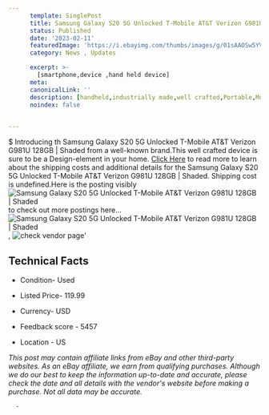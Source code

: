 ```yaml
---
      template: SinglePost
      title: Samsung Galaxy S20 5G Unlocked T-Mobile AT&T Verizon G981U 128GB | Shaded
      status: Published
      date: '2023-02-11'
      featuredImage: 'https://i.ebayimg.com/thumbs/images/g/01sAAOSw5YVhZKVW/s-l225.jpg'
      category: News , Updates

      excerpt: >-
        [smartphone,device ,hand held device]
      meta:
      canonicalLink: ''
      description: [handheld,industrially made,well crafted,Portable,Mobile,Compact,Convenient,Lightweight,Maneuverable,Man-portable,Miniature,Carriable,Hand-held,Light,Holdable,Transportable,Mobile device,Pocket-sized,On-the-go,Wireless,Cordless,Compact size,Convenient size, smartphone,device ,hand held device]
      noindex: false
      

---
```

$
      Introducing th Samsung Galaxy S20 5G Unlocked T-Mobile AT&T Verizon G981U 128GB | Shaded from a well-known brand.This well crafted device  is sure to be a Design-element in your home. [Click Here](https://www.ebay.com/itm/134137760164?hash=item1f3b3bc9a4%3Ag%3A01sAAOSw5YVhZKVW&mkevt=1&mkcid=1&mkrid=711-53200-19255-0&campid=%253CePNCampaignId%253E&customid=%253CreferenceId%253E&toolid=10049) to read more to learn about the shipping costs and additional details for the Samsung Galaxy S20 5G Unlocked T-Mobile AT&T Verizon G981U 128GB | Shaded. Shipping cost is undefined.Here is the posting visibly ![Samsung Galaxy S20 5G Unlocked T-Mobile AT&T Verizon G981U 128GB | Shaded](https://i.ebayimg.com/thumbs/images/g/01sAAOSw5YVhZKVW/s-l225.jpg) to check out more postings here... ![Samsung Galaxy S20 5G Unlocked T-Mobile AT&T Verizon G981U 128GB | Shaded](https://i.ebayimg.com/images/g/01sAAOSw5YVhZKVW/s-l500.jpg), ![check vendor page](https://origin-galleryplus.ebayimg.com/ws/web/134137760164_2_0_1/225x225.jpg,https://origin-galleryplus.ebayimg.com/ws/web/134137760164_3_0_1/225x225.jpg,https://origin-galleryplus.ebayimg.com/ws/web/134137760164_4_0_1/225x225.jpg,https://origin-galleryplus.ebayimg.com/ws/web/134137760164_5_0_1/225x225.jpg)'

      

 ## Technical Facts 



     
      

 - Condition- Used 


      

 - Listed Price- 119.99 


      

 - Currency- USD 


      

 - Feedback score - 5457 


      

 - Location - US 


      
      

 *_This post may contain affiliate links from eBay and other third-party websites. As an eBay affiliate, we earn from qualifying purchases. Although we do our best to keep the information up-to-date and accurate, please check the date and all details with the vendor's website before making a purchase. Not all data may be accurate._*




      -

